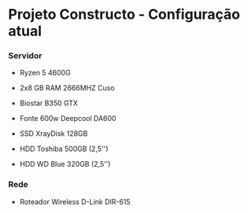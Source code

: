 # Projeto Constructo - Configuração atual

### Servidor

- Ryzen 5 4600G

- 2x8 GB RAM 2666MHZ Cuso
- Biostar B350 GTX
- Fonte 600w Deepcool DA600
- SSD XrayDisk 128GB
- HDD Toshiba 500GB (2,5'')
- HDD WD Blue 320GB (2,5'')

### Rede

- Roteador Wireless D-Link DIR-615
